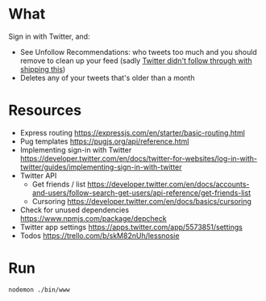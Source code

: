 # What

Sign in with Twitter, and:
* See Unfollow Recommendations: who tweets too much and you should remove to clean up your feed (sadly
[Twitter didn't follow through with shipping this](https://www.engadget.com/2018/08/30/twitter-test-personalized-unfollow-recommendations))
* Deletes any of your tweets that's older than a month

# Resources

* Express routing
https://expressjs.com/en/starter/basic-routing.html
* Pug templates
https://pugjs.org/api/reference.html
* Implementing sign-in with Twitter https://developer.twitter.com/en/docs/twitter-for-websites/log-in-with-twitter/guides/implementing-sign-in-with-twitter
* Twitter API
    * Get friends / list https://developer.twitter.com/en/docs/accounts-and-users/follow-search-get-users/api-reference/get-friends-list
    * Cursoring https://developer.twitter.com/en/docs/basics/cursoring
* Check for unused dependencies https://www.npmjs.com/package/depcheck
* Twitter app settings https://apps.twitter.com/app/5573851/settings
* Todos https://trello.com/b/skM82nUh/lessnosie


# Run

`nodemon ./bin/www`






